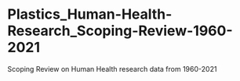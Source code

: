 # Plastics_Human-Health-Research_Scoping-Review-1960-2021
Scoping Review on Human Health research data from 1960-2021
